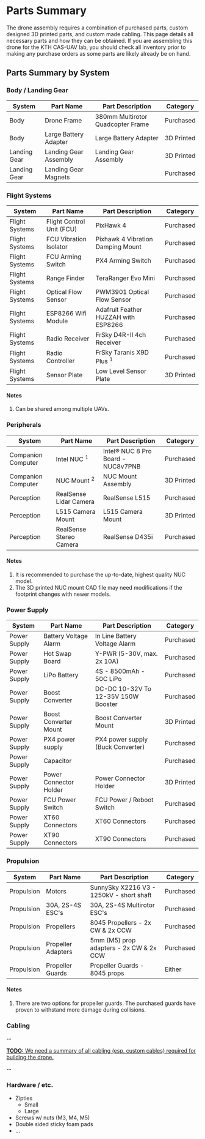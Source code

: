# Parts Summary
The drone assembly requires a combination of purchased parts,
custom designed 3D printed parts, and custom made cabling.
This page details all necessary parts and how they can be obtained.
If you are assembling this drone for the KTH CAS-UAV lab, you should
check all inventory prior to making any purchase orders as some parts
are likely already be on hand.


## Parts Summary by System

### Body / Landing Gear
| System             | Part Name                 | Part Description                          | Category   |
| ------             | ---------                 | ---------                                 | ---------- |
| Body               | Drone Frame               | 380mm Multirotor Quadcopter Frame         | Purchased  |
| Body               | Large Battery Adapter     | Large Battery Adapter                     | 3D Printed |
| Landing Gear       | Landing Gear Assembly     | Landing Gear Assembly                     | 3D Printed |
| Landing Gear       | Landing Gear Magnets      |                                           | Purchased  |

### Flight Systems
| System             | Part Name                 | Part Description                          | Category   |
| ------             | ---------                 | ---------                                 | ---------- |
| Flight Systems     | Flight Control Unit (FCU) | PixHawk 4                                 | Purchased  |
| Flight Systems     | FCU Vibration Isolator    | Pixhawk 4 Vibration Damping Mount         | Purchased  |
| Flight Systems     | FCU Arming Switch         | PX4 Arming Switch                         | Purchased  |
| Flight Systems     | Range Finder              | TeraRanger Evo Mini                       | Purchased  |
| Flight Systems     | Optical Flow Sensor       | PWM3901 Optical Flow Sensor               | Purchased  |
| Flight Systems     | ESP8266 Wifi Module       | Adafruit Feather HUZZAH with ESP8266      | Purchased  |
| Flight Systems     | Radio Receiver            | FrSky D4R-II 4ch Receiver                 | Purchased  |
| Flight Systems     | Radio Controller          | FrSky Taranis X9D Plus <sup>1</sup>       | Purchased  |
| Flight Systems     | Sensor Plate              | Low Level Sensor Plate                    | 3D Printed |

#### Notes
1. Can be shared among multiple UAVs.

### Peripherals
| System             | Part Name                 | Part Description                          | Category   |
| ------             | ---------                 | ---------                                 | ---------- |
| Companion Computer | Intel NUC <sup>1</sup>    | Intel® NUC 8 Pro Board - NUC8v7PNB        | Purchased  |
| Companion Computer | NUC Mount <sup>2</sup>    | NUC Mount Assembly                        | 3D Printed |
| Perception         | RealSense Lidar Camera    | RealSense L515                            | Purchased  |
| Perception         | L515 Camera Mount         | L515 Camera Mount                         | 3D Printed |
| Perception         | RealSense Stereo Camera   | RealSense D435i                           | Purchased  |

#### Notes
1. It is recommended to purchase the up-to-date, highest quality NUC model.
2. The 3D printed NUC mount CAD file may need modifications if the footprint changes with newer models.

### Power Supply
| System             | Part Name                 | Part Description                          | Category   |
| ------             | ---------                 | ---------                                 | ---------- |
| Power Supply       | Battery Voltage Alarm     | In Line Battery Voltage Alarm             | Purchased  |
| Power Supply       | Hot Swap Board            | Y-PWR (5-30V, max. 2x 10A)                | Purchased  |
| Power Supply       | LiPo Battery              | 4S - 8500mAh - 50C LiPo                   | Purchased  |
| Power Supply       | Boost Converter           | DC-DC 10-32V To 12-35V 150W Booster       | Purchased  |
| Power Supply       | Boost Converter Mount     | Boost Converter Mount                     | 3D Printed |
| Power Supply       | PX4 power supply          | PX4 power supply (Buck Converter)         | Purchased  |
| Power Supply       | Capacitor                 |                                           | Purchased  |
| Power Supply       | Power Connector Holder    | Power Connector Holder                    | 3D Printed |
| Power Supply       | FCU Power Switch          | FCU Power / Reboot Switch                 | Purchased  |
| Power Supply       | XT60 Connectors           | XT60 Connectors                           | Purchased  |
| Power Supply       | XT90 Connectors           | XT90 Connectors                           | Purchased  |

### Propulsion
| System             | Part Name                 | Part Description                          | Category   |
| ------             | ---------                 | ---------                                 | ---------- |
| Propulsion         | Motors                    | SunnySky X2216 V3 - 1250kV - short shaft  | Purchased  |
| Propulsion         | 30A, 2S-4S ESC's          | 30A, 2S-4S Multirotor ESC's               | Purchased  |
| Propulsion         | Propellers                | 8045 Propellers - 2x CW & 2x CCW          | Purchased  |
| Propulsion         | Propeller Adapters        | 5mm (M5) prop adapters - 2x CW & 2x CCW   | Purchased  |
| Propulsion         | Propeller Guards          | Propeller Guards - 8045 props             | Either     |

#### Notes
1. There are two options for propeller guards. The purchased guards have proven to withstand more damage during collisions.


### Cabling

--

<ins>**TODO:** We need a summary of all cabling (esp. custom cables) required for building the drone.</ins>

--

### Hardware / etc.

   * Zipties
     * Small
     * Large
   * Screws w/ nuts (M3, M4, M5)
   * Double sided sticky foam pads
   * ...
